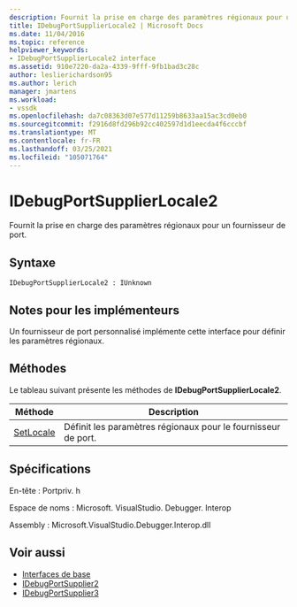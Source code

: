 ```yaml
---
description: Fournit la prise en charge des paramètres régionaux pour un fournisseur de port.
title: IDebugPortSupplierLocale2 | Microsoft Docs
ms.date: 11/04/2016
ms.topic: reference
helpviewer_keywords:
- IDebugPortSupplierLocale2 interface
ms.assetid: 910e7220-da2a-4339-9fff-9fb1bad3c28c
author: leslierichardson95
ms.author: lerich
manager: jmartens
ms.workload:
- vssdk
ms.openlocfilehash: da7c08363d07e577d11259b8633aa15ac3cd0eb0
ms.sourcegitcommit: f2916d8fd296b92cc402597d1d1eecda4f6cccbf
ms.translationtype: MT
ms.contentlocale: fr-FR
ms.lasthandoff: 03/25/2021
ms.locfileid: "105071764"
---
```

# <a name="idebugportsupplierlocale2"></a>IDebugPortSupplierLocale2
Fournit la prise en charge des paramètres régionaux pour un fournisseur de port.

## <a name="syntax"></a>Syntaxe

```
IDebugPortSupplierLocale2 : IUnknown
```

## <a name="notes-for-implementers"></a>Notes pour les implémenteurs
 Un fournisseur de port personnalisé implémente cette interface pour définir les paramètres régionaux.

## <a name="methods"></a>Méthodes
 Le tableau suivant présente les méthodes de **IDebugPortSupplierLocale2**.

|Méthode|Description|
|------------|-----------------|
|[SetLocale](../../../extensibility/debugger/reference/idebugportsupplierlocale2-setlocale.md)|Définit les paramètres régionaux pour le fournisseur de port.|

## <a name="requirements"></a>Spécifications
 En-tête : Portpriv. h

 Espace de noms : Microsoft. VisualStudio. Debugger. Interop

 Assembly : Microsoft.VisualStudio.Debugger.Interop.dll

## <a name="see-also"></a>Voir aussi
- [Interfaces de base](../../../extensibility/debugger/reference/core-interfaces.md)
- [IDebugPortSupplier2](../../../extensibility/debugger/reference/idebugportsupplier2.md)
- [IDebugPortSupplier3](../../../extensibility/debugger/reference/idebugportsupplier3.md)
